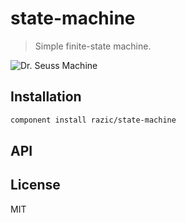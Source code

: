 # state-machine

> Simple finite-state machine.

![Dr. Seuss Machine](http://goo.gl/Nau11)

## Installation

```sh
component install razic/state-machine
```

## API

## License

MIT
